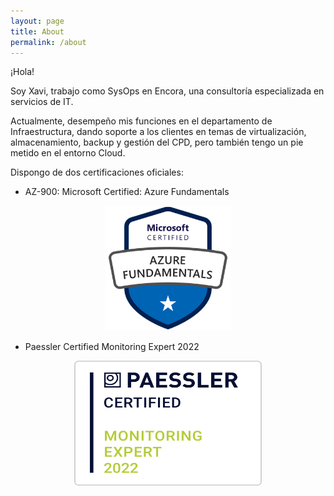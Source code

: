 ```yaml
---
layout: page
title: About
permalink: /about
---
```


¡Hola! 

Soy Xavi, trabajo como SysOps en Encora, una consultoría especializada en servicios de IT. 

Actualmente, desempeño mis funciones en el departamento de Infraestructura, dando soporte a los clientes en temas de virtualización, almacenamiento, backup y gestión del CPD, pero también tengo un pie metido en el entorno Cloud.

Dispongo de dos certificaciones oficiales:

- AZ-900: Microsoft Certified: Azure Fundamentals 

<p align="center">
<img src="assets/image/az900.png" width="200" height="200">
</p>

- Paessler Certified Monitoring Expert 2022

<p align="center">
<img src="assets/image/badge_certified-monitoring-expert-2022.png" width="300" height="200">
</p>
